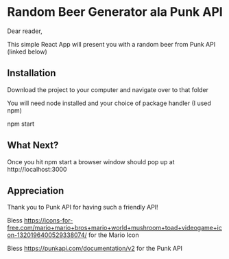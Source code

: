 # Random Beer Generator ala Punk API

Dear reader,

This simple React App will present you with a random beer from Punk API (linked below)

## Installation

Download the project to your computer and navigate over to that folder

You will need node installed and your choice of package handler (I used npm)


npm start


## What Next?

Once you hit npm start a browser window should pop up at http://localhost:3000


## Appreciation

Thank you to Punk API for having such a friendly API!

Bless https://icons-for-free.com/mario+mario+bros+mario+world+mushroom+toad+videogame+icon-1320196400529338074/ for the Mario Icon

Bless https://punkapi.com/documentation/v2 for the Punk API
